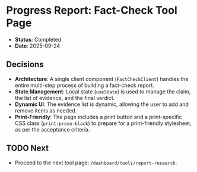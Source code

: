 # Progress Report: Fact-Check Tool Page

-   **Status**: Completed
-   **Date**: 2025-09-24

## Decisions

-   **Architecture**: A single client component (`FactCheckClient`) handles the entire multi-step process of building a fact-check report.
-   **State Management**: Local state (`useState`) is used to manage the claim, the list of evidence, and the final verdict.
-   **Dynamic UI**: The evidence list is dynamic, allowing the user to add and remove items as needed.
-   **Print-Friendly**: The page includes a print button and a print-specific CSS class (`print:prose-black`) to prepare for a print-friendly stylesheet, as per the acceptance criteria.

## TODO Next

-   Proceed to the next tool page: `/dashboard/tools/report-research`.
